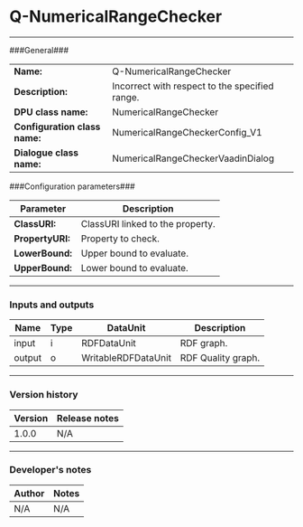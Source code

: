 # Q-NumericalRangeChecker #
----------

###General###

|                              |                                                               |
|------------------------------|---------------------------------------------------------------|
|**Name:**                     |Q-NumericalRangeChecker 							                               |
|**Description:**              |Incorrect with respect to the specified range.                 |
|**DPU class name:**           |NumericalRangeChecker     						                               |
|**Configuration class name:** |NumericalRangeCheckerConfig_V1                           		               |
|**Dialogue class name:**      |NumericalRangeCheckerVaadinDialog 					                           |


###Configuration parameters###


|Parameter                        |Description                             |                                                        
|---------------------------------|----------------------------------------|
|**ClassURI:** 	                  |ClassURI linked to the property.        |
|**PropertyURI:**		          |Property to check.           	       |
|**LowerBound:**                  |Upper bound to evaluate.                |
|**UpperBound:**                  |Lower bound to evaluate.                |

***

### Inputs and outputs ###

|Name                |Type       |DataUnit                         |Description                          |
|--------------------|-----------|---------------------------------|-------------------------------------|
|input  	         |i 	     |RDFDataUnit    		           |RDF graph.			                 |
|output 	         |o 	     |WritableRDFDataUnit              |RDF Quality graph.                   |

***

### Version history ###

|Version            |Release notes        |
|-------------------|---------------------|
|1.0.0              |N/A                  |

***

### Developer's notes ###

|Author            |Notes                 |
|------------------|----------------------|
|N/A               |N/A                   | 
